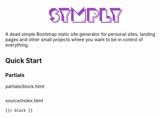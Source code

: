 <div align="center">
    <img src="./symply-logo.jpg" width="50%"/>
</div>

A dead simple Bootstrap static site generator for personal sites, landing pages and other small projects where you want to be in control of everything.


## Quick Start

### Partials

partials/block.html

```html

```

source/index.html

```html
{{> block }}
```
